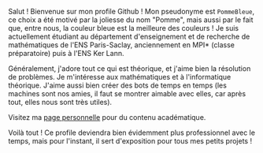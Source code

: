 Salut ! Bienvenue sur mon profile Github ! 
Mon pseudonyme est `PommeBleue`, ce choix a été motivé par la joliesse du nom "Pomme", mais aussi par le fait que, entre nous, la couleur bleue est la meilleure des couleurs !
Je suis actuellement étudiant au département d'enseignement et de recherche de mathématiques de l'ENS Paris-Saclay, anciennement en MPI* (classe préparatoire) puis à l'ENS Ker Lann.

Généralement, j'adore tout ce qui est théorique, et j'aime bien la résolution de problèmes. Je m'intéresse aux mathématiques et à l'informatique théorique.
J'aime aussi bien créer des bots de temps en temps (les machines sont nos amies, il faut se montrer aimable avec elles, car après tout, elles nous sont très utiles). 

Visitez ma [page personnelle](https://perso.eleves.ens-rennes.fr/people/amar.ahmane) pour du contenu académatique.

Voilà tout ! Ce profile deviendra bien évidemment plus professionnel avec le temps, mais pour l'instant, il sert d'exposition pour tous mes petits projets !

<!---
PommeBleue/PommeBleue is a ✨ special ✨ repository because its `README.md` (this file) appears on your GitHub profile.
You can click the Preview link to take a look at your changes.
--->
